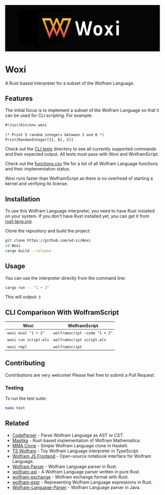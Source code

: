 <img src="./images/logo.png" alt="Wordmark of Woxi">

# Woxi

A Rust-based interpreter for a subset of the Wolfram Language.


## Features

The initial focus is to implement a subset of the Wolfram Language
so that it can be used for CLI scripting.
For example:

```wolfram
#!/usr/bin/env woxi

(* Print 5 random integers between 1 and 6 *)
Print[RandomInteger[{1, 6}, 5]]
```

Check out the [CLI tests](./tests/cli) directory
to see all currently supported commands and their expected output.
All tests must pass with Woxi and WolframScript.

Check out the [functions.csv](./functions.csv) file
for a list of all Wolfram Language functions and their implementation status.

Woxi runs faster than WolframScript as there is no overhead of starting a kernel
and verifying its license.


## Installation

To use this Wolfram Language interpreter, you need to have Rust installed on your system.
If you don't have Rust installed yet, you can get it from
[rust-lang.org](https://www.rust-lang.org/tools/install).

Clone the repository and build the project:

```bash
git clone https://github.com/ad-si/Woxi
cd Woxi
cargo build --release
```


## Usage

You can use the interpreter directly from the command line:

```bash
cargo run -- "1 + 2"
```

This will output: `3`


## CLI Comparison With WolframScript

Woxi | WolframScript
--- | ---
`woxi eval "1 + 2"` | `wolframscript -code "1 + 2"`
`woxi run script.wls` | `wolframscript script.wls`
`woxi repl` | `wolframscript`


## Contributing

Contributions are very welcome!
Please feel free to submit a Pull Request.


### Testing

To run the test suite:

```sh
make test
```


## Related

- [CodeParser] - Parse Wolfram Language as AST or CST.
- [Mastika] - Rust-based implementation of Wolfram Mathematica.
- [MMA Clone] - Simple Wolfram Language clone in Haskell.
- [TS Wolfram] - Toy Wolfram Language interpreter in TypeScript.
- [Wolfram JS Frontend] - Open-source notebook interface for Wolfram Language.
- [Wolfram Parser] - Wolfram Language parser in Rust.
- [wolfram-ast] - A Wolfram Language parser written in pure Rust.
- [wolfram-exchange] - Wolfram exchange format with Rust.
- [wolfram-expr] - Representing Wolfram Language expressions in Rust.
- [Wolfram-Language-Parser] - Wolfram Language parser in Java.

[CodeParser]: https://github.com/WolframResearch/codeparser
[Mastika]: https://crates.io/crates/mastika
[MMA Clone]: https://github.com/mrtwistor/mmaclone
[TS Wolfram]: https://github.com/coffeemug/ts-wolfram
[Wolfram JS Frontend]: https://github.com/JerryI/wolfram-js-frontend
[Wolfram Parser]: https://github.com/oovm/wolfram-parser
[wolfram-ast]: https://crates.io/crates/wolfram-ast
[wolfram-exchange]: https://github.com/oovm/wolfram-exchange
[wolfram-expr]: https://github.com/WolframResearch/wolfram-expr-rs
[Wolfram-Language-Parser]: https://github.com/halirutan/Wolfram-Language-Parser
